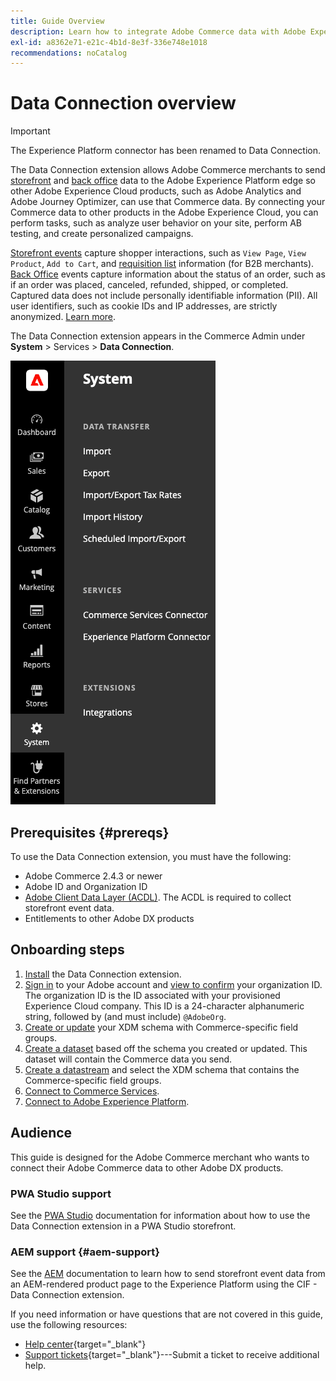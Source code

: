 ```yaml
---
title: Guide Overview
description: Learn how to integrate Adobe Commerce data with Adobe Experience Platform using the Data Connection extension.
exl-id: a8362e71-e21c-4b1d-8e3f-336e748e1018
recommendations: noCatalog
---
```

# Data Connection overview

>[!IMPORTANT]
>
>The Experience Platform connector has been renamed to Data Connection.

The Data Connection extension allows Adobe Commerce merchants to send [storefront](events.md#storefront-events) and [back office](events.md#back-office-events) data to the Adobe Experience Platform edge so other Adobe Experience Cloud products, such as Adobe Analytics and Adobe Journey Optimizer, can use that Commerce data. By connecting your Commerce data to other products in the Adobe Experience Cloud, you can perform tasks, such as analyze user behavior on your site, perform AB testing, and create personalized campaigns.

[Storefront events](events.md#storefront-events) capture shopper interactions, such as `View Page`, `View Product`, `Add to Cart`, and [requisition list](events.md#b2b-events) information (for B2B merchants). [Back Office](events.md#back-office-events) events capture information about the status of an order, such as if an order was placed, canceled, refunded, shipped, or completed. Captured data does not include personally identifiable information (PII). All user identifiers, such as cookie IDs and IP addresses, are strictly anonymized. [Learn more](https://www.adobe.com/privacy/experience-cloud.html).

The Data Connection extension appears in the Commerce Admin under **System** > Services > **Data Connection**. 

![Data Connection extension Admin view](assets/epc-adminui.png)

## Prerequisites {#prereqs}

To use the Data Connection extension, you must have the following:

- Adobe Commerce 2.4.3 or newer
- Adobe ID and Organization ID
- [Adobe Client Data Layer (ACDL)](https://experienceleague.adobe.com/docs/experience-platform/tags/extensions/client/client-data-layer/overview.html). The ACDL is required to collect storefront event data.
- Entitlements to other Adobe DX products

## Onboarding steps

1. [Install](install.md) the Data Connection extension.
1. [Sign in](https://helpx.adobe.com/manage-account/using/access-adobe-id-account.html) to your Adobe account and [view to confirm](https://experienceleague.adobe.com/docs/core-services/interface/administration/organizations.html#concept_EA8AEE5B02CF46ACBDAD6A8508646255) your organization ID. The organization ID is the ID associated with your provisioned Experience Cloud company. This ID is a 24-character alphanumeric string, followed by (and must include) `@AdobeOrg`.
1. [Create or update](update-xdm.md) your XDM schema with Commerce-specific field groups.
1. [Create a dataset](https://experienceleague.adobe.com/docs/platform-learn/implement-mobile-sdk/experience-cloud/platform.html#create-a-dataset) based off the schema you created or updated. This dataset will contain the Commerce data you send.
1. [Create a datastream](https://experienceleague.adobe.com/docs/experience-platform/edge/datastreams/overview.html) and select the XDM schema that contains the Commerce-specific field groups.
1. [Connect to Commerce Services](../landing/saas.md).
1. [Connect to Adobe Experience Platform](connect-data.md).

## Audience

This guide is designed for the Adobe Commerce merchant who wants to connect their Adobe Commerce data to other Adobe DX products.

### PWA Studio support

See the [PWA Studio](https://developer.adobe.com/commerce/pwa-studio/integrations/adobe-commerce/aep/) documentation for information about how to use the Data Connection extension in a PWA Studio storefront.

### AEM support {#aem-support}

See the [AEM](https://experienceleague.adobe.com/docs/experience-manager-cloud-service/content/content-and-commerce/integrations/aep.html) documentation to learn how to send storefront event data from an AEM-rendered product page to the Experience Platform using the CIF - Data Connection extension.

If you need information or have questions that are not covered in this guide, use the following resources:

- [Help center](https://experienceleague.adobe.com/docs/commerce-knowledge-base/kb/overview.html){target="_blank"}
- [Support tickets](https://experienceleague.adobe.com/docs/commerce-knowledge-base/kb/help-center-guide/magento-help-center-user-guide.html#submit-ticket){target="_blank"}---Submit a ticket to receive additional help.
